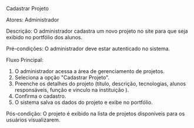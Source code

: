   Cadastrar Projeto
  
Atores: Administrador

Descrição: O administrador cadastra um novo projeto no site para que seja exibido no portfólio dos alunos.

Pré-condições: O administrador deve estar autenticado no sistema.

Fluxo Principal:
1. O administrador acessa a área de gerenciamento de projetos.
2. Seleciona a opção "Cadastrar Projeto".
3. Preenche os detalhes do projeto (título, descrição, tecnologias, alunos responsáveis, função e vinculo na instituição ).
4. Confirma o cadastro.
5. O sistema salva os dados do projeto e exibe no portfólio.
   
Pós-condição: O projeto é exibido na lista de projetos disponíveis para os usuários visualizarem.

